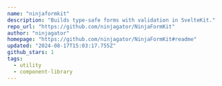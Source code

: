 ```yaml
---
name: "ninjaformkit"
description: "Builds type-safe forms with validation in SvelteKit."
repo_url: "https://github.com/ninjagator/NinjaFormKit"
author: "ninjagator"
homepage: "https://github.com/ninjagator/NinjaFormKit#readme"
updated: "2024-08-17T15:03:17.755Z"
github_stars: 1
tags: 
  - utility
  - component-library
---
```

